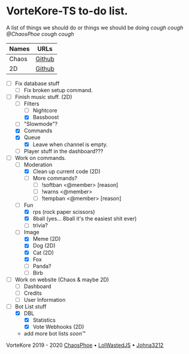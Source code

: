 # VorteKore-TS to-do list.

A list of things we should do or things we should be doing *cough cough @ChaosPhoe cough cough*  

| Names | URLs |
|:------|:----:|
| Chaos | [Github](https://github.com/chaosphoe) |
| 2D | [Github](https://github.com/lolwastedjs/)

- [ ] Fix database stuff
	- [ ] Fix broken setup command.
- [ ] Finish music stuff. (2D)
	- [ ] Filters
		-	[ ] Nightcore
		- [x] Bassboost
  	- [ ] "Slowmode"?
	- [x] Commands
	- [x] Queue
		-	[x] Leave when channel is empty.
	- [ ] Player stuff in the dashboard???
- [ ] Work on commands.
	- [ ] Moderation
		- [x] Clean up current code (2D)
		- [ ] More commands?
			- [ ] !softban <@member> [reason]
			- [ ] !warns <@member>
			- [ ] !tempban <@member> [reason]
	- [ ] Fun
		- [x] rps (rock paper scissors)
		- [x] 8ball (yes... 8ball it's the easiest shit ever)
		- [ ] trivia?
	- [ ] Image
		- [x] Meme (2D)
		- [x] Dog (2D) 
		- [x] Cat (2D)
		- [x] Fox
		- [ ] Panda?
		- [ ] Birb
- [ ]	Work on website (Chaos & maybe 2D)
	- [ ] Dashboard
	- [ ] Credits
	- [ ] User Information
- [ ] Bot List stuff
	- [x] DBL
		- [x] Statistics
		- [x] Vote Webhooks (2D)
	- add more bot lists *soon™️*

VorteKore 2019 - 2020 
[ChaosPhoe](https://github.com/chaosphoe) &bull; [LolWastedJS](https://github.com/lolwastedjs) &bull; [Johna3212](https://github.com/johna3212)
